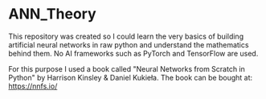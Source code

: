 # ANN_Theory
This repository was created so I could learn the very basics of building artificial neural networks in raw python and understand the mathematics behind them. No AI frameworks such as PyTorch and TensorFlow are used. 

For this purpose I used a book called "Neural Networks from Scratch in Python" by Harrison Kinsley & Daniel Kukieła. The book can be bought at: https://nnfs.io/
